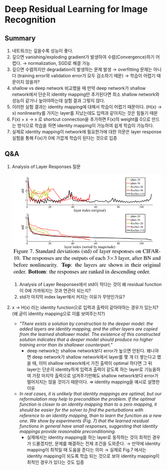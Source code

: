 # Deep Residual Learning for Image Recognition

## Summary
1. 네트워크는 깊을수록 성능이 좋다.
2. 깊으면 vanishing/exploding gradient가 발생하여 수렴(Convergence)하기 어렵다.
    → normalization, SGD로 해결 가능
3. 깊으면 수렴하지만 degradation이 발생하는 문제 발생
    → overfitting 문제는 아니다 (training error와 validation error가 모두 감소하기 때문)
    → 학습이 어렵기 때문이지 않을까?
4. shallow vs deep network 비교했을 때 만약 deep network가 shallow network에서 단순히 identity mapping만 추가된다면 
최소 shallow network와 성능이 같거나 높아야하는데 실험 결과 그렇지 않다.
5. 이러한 실험 결과는 identity mapping에 대해서 학습이 어렵기 때문이다. (H(x) → x) nonlinearity를 가지는 layer를 지났는데도 
입력과 같아지는 것은 힘들기 때문
6. F(x) + x → x 로 shortcut connection을 추가하면 F(x)의 weight를 0으로 만드는 방식으로 학습을 하면 identity mapping이 가능하여
쉽게 학습이 가능하다.
7. 실제로 identity mapping이 network에 필요한가에 대한 의문은 layer response 실험을 통해 F(x)가 0에 가깝게 학습이 된다는 것으로 입증

## Q&A
1. Analysis of Layer Responses 질문

   ![img.png](img.png)
   1. Analysis of Layer Responses에서 std이 작다는 것이 왜 residual function이 0에 가까워지는 것과 연관이 되는지?
   2. std가 마지막 index layer에서 커지는 이유가 무엇인가요?

2. x → H(x) 라는 identity function으로 입력과 출력이 같아야하는 경우가 있는지? (왜 굳이 identity mapping으로 이를 보여주는지?)

   * *"There exists a solution by construction to the deeper model: the added layers are identity mapping,
        and the other layers are copied from the learned shallower model. The existence of this constructed solution 
        indicates that a deeper model should produce no higher training error than its shallower counterpart."*
     * deep network는 shallow network보다 error가 높으면 안된다. 왜나햐면 deep network가 shallow network에서 layer를 몇 개 
        더 쌓는다고 했을 때, 이미 shallow network에서 가진 출력이 optimal 하다면 그 뒤 layer는 단순히 identity하게 입력과 출력이
        같도록 하는 layer로 기능을하여 가장 마지막 출력으로 넘겨주기만해도 shallow network보다 error가 떨어지지는 않을 것이기 때문이다.
        ⇒ identity mapping을 예시로 설명한 이유
   * *In real cases, it is unlikely that identity mappings are optimal, but our reformulation may help to precondition 
     the problem. If the optimal function is closer to an identity mapping than to a zero mapping, 
     it should be easier for the solver to ﬁnd the perturbations with reference to an identity mapping, 
     than to learn the function as a new one. We show by experiments (Fig. 7) that the learned residual functions 
     in general have small responses, suggesting that identity mappings provide reasonable preconditioning.*
     * 실제에서는 identity mapping을 하는 layer로 동작하는 것이 최적인 경우가 드물겠지만, 문제를 해결하는 전제 조건을 도와준다. 
     → 만약에 identity mapping이 최적일 때 도움을 준다는 의미 → 실제로 Fig.7 에서는 identity mapping이 되도록 학습 되는 것으로 보아 
     identity mapping이 최적인 경우가 있다는 것도 입증